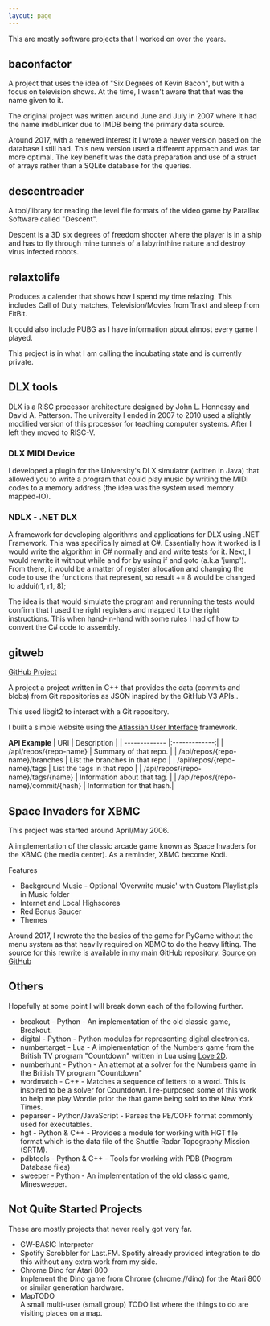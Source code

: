```yaml
---
layout: page
---
```


This are mostly software projects that I worked on over the years.

## baconfactor
A project that uses the idea of "Six Degrees of Kevin Bacon", but with a focus
on television shows. At the time, I wasn't aware that that was the name
given to it.

The original project was written around June and July in 2007 where it had the
name imdbLinker due to IMDB being the primary data source.

Around 2017, with a renewed interest it I wrote a newer version based on the
database I still had. This new version used a different approach and was far
more optimal. The key benefit was the data preparation and use of a
struct of arrays rather than a SQLite database for the queries.

## descentreader
A tool/library for reading the level file formats of the video game by
Parallax Software called "Descent".

Descent is a 3D six degrees of freedom shooter where the player is in a ship
and has to fly through mine tunnels of a labyrinthine nature and destroy
virus infected robots.

## relaxtolife
Produces a calender that shows how I spend my time relaxing. This includes
Call of Duty matches, Television/Movies from Trakt and sleep from FitBit.

It could also include PUBG as I have information about almost every game I
played.

This project is in what I am calling the incubating state and is currently
private.

## DLX tools

DLX is a RISC processor architecture designed by John L. Hennessy and David A.
Patterson. The university I ended in 2007 to 2010 used a slightly modified
version of this processor for teaching computer systems. After I left they
moved to RISC-V.

### DLX MIDI Device

I developed a plugin for the University's DLX simulator (written in Java) that
allowed you to write a program that could play music by writing the MIDI codes
to a memory address (the idea was the system used memory mapped-IO).

### NDLX - .NET DLX

A framework for developing algorithms and applications for DLX using .NET
Framework. This was specifically aimed at C#.
Essentially how it worked is I would write the algorithm in C# normally and
and write tests for it. Next, I would rewrite it without while and for by
using if and goto (a.k.a 'jump'). From there, it would be a matter of
register allocation and changing the code to use the functions that
represent, so result += 8 would be changed to addui(r1, r1, 8);

The idea is that would simulate the program and rerunning the tests would
confirm that I used the right registers and mapped it to the right
instructions. This when hand-in-hand with some rules I had of how to
convert the C# code to assembly.

## gitweb
[GitHub Project](https://github.com/donno/gitweb)

A project a project written in C++ that provides the data (commits and blobs)
from Git repositories as JSON inspired by the GitHub V3 APIs..

This used libgit2 to interact with a Git repository.

I built a simple website using the
[Atlassian User Interface](https://aui.atlassian.com/) framework.

**API Example**
| URI           | Description   |
| ------------- |:-------------:|
| /api/repos/{repo-name} | Summary of that repo. |
| /api/repos/{repo-name}/branches | List the branches in that repo |
| /api/repos/{repo-name}/tags | List the tags in that repo |
| /api/repos/{repo-name}/tags/{name} | Information about that tag. |
| /api/repos/{repo-name}/commit/{hash} | Information for that hash.|

## Space Invaders for XBMC

This project was started around April/May 2006.

A implementation of the classic arcade game known as Space Invaders for the
XBMC (the media center). As a reminder, XBMC become Kodi.

Features
* Background Music - Optional 'Overwrite music' with Custom Playlist.pls in
  Music folder
* Internet and Local Highscores
* Red Bonus Saucer
* Themes

Around 2017, I rewrote the the basics of the game for PyGame without the
menu system as that heavily required on XBMC to do the heavy lifting.
The source for this rewrite is available in my main GitHub repository.
[Source on GitHub](https://github.com/donno/warehouse51/tree/master/vaders)

## Others
Hopefully at some point I will break down each of the following further.

- breakout - Python - An implementation of the old classic game, Breakout.
- digital - Python - Python modules for representing digital electronics.
- numbertarget - Lua - A implementation of the Numbers game from the British TV
  program "Countdown" written in Lua using [Love 2D](https://love2d.org/).
- numberhunt - Python - An attempt at a solver for the Numbers game in
  the British TV program "Countdown"
- wordmatch - C++ - Matches a sequence of letters to a word.
  This is inspired to be a solver for Countdown.
  I re-purposed some of this work to help me play Wordle prior the that game
  being sold to the New York Times.
- peparser - Python/JavaScript - Parses the PE/COFF format commonly used for
  executables.
- hgt - Python & C++ - Provides a module for working with HGT file format which
  is the data file of the Shuttle Radar Topography Mission (SRTM).
- pdbtools - Python & C++ - Tools for working with PDB (Program Database files)
- sweeper - Python - An implementation of the old classic game, Minesweeper.

## Not Quite Started Projects

These are mostly projects that never really got very far.

* GW-BASIC Interpreter
* Spotify Scrobbler for Last.FM. Spotify already provided integration to do
  this without any extra work from my side.
* Chrome Dino for Atari 800\
  Implement the Dino game from Chrome (chrome://dino) for the Atari 800 or
  similar generation hardware.
* MapTODO\
  A small multi-user (small group) TODO list where the things to do are
  visiting places on a map.
